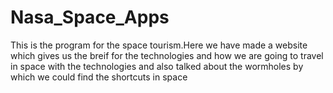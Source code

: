 # Nasa_Space_Apps
This is the program for the space tourism.Here we have made a website which gives us the breif for the technologies and how we are going to travel in space with the technologies and also talked about the wormholes by which we could find the shortcuts in space 
